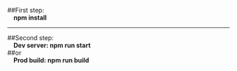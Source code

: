 ##First step:  
&emsp;**npm install**   
___
##Second step:  
&emsp;**Dev server: npm run start**   
##or  
&emsp;**Prod build: npm run build**   